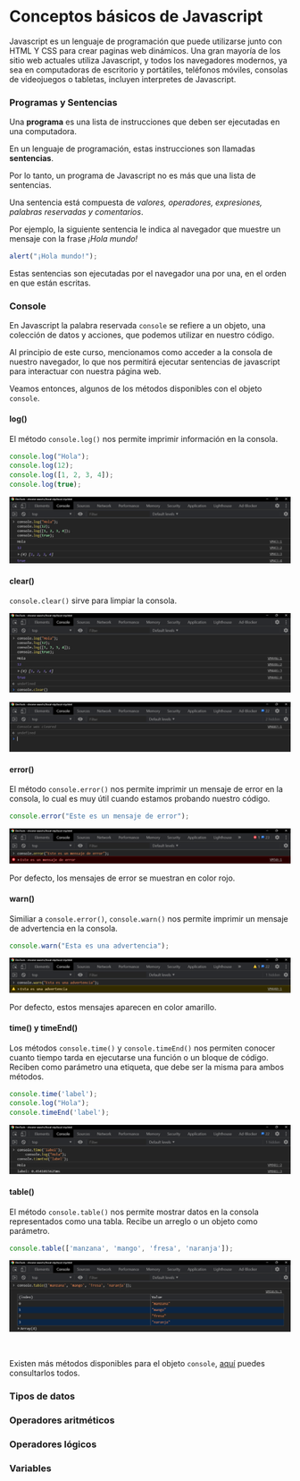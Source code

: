 # Conceptos básicos de Javascript

Javascript es un lenguaje de programación que puede utilizarse junto con HTML Y CSS para crear paginas web dinámicos. Una gran mayoría de los sitio web actuales utiliza Javascript, y todos los navegadores modernos, ya sea en computadoras de escritorio y portátiles, teléfonos móviles, consolas de videojuegos o tabletas, incluyen interpretes de Javascript.

### Programas y Sentencias
Una **programa** es una lista de instrucciones que deben ser ejecutadas en una computadora.

En un lenguaje de programación, estas instrucciones son llamadas **sentencias**.

Por lo tanto, un programa de Javascript no es más que una lista de sentencias.

Una sentencia está compuesta de *valores, operadores, expresiones, palabras reservadas y comentarios*.

Por ejemplo, la siguiente sentencia le indica al navegador que muestre un mensaje con la frase *¡Hola mundo!*

```javascript
alert("¡Hola mundo!");
```

Estas sentencias son ejecutadas por el navegador una por una, en el orden en que están escritas.

### Console
En Javascript la palabra reservada `console` se refiere a un objeto, una colección de datos y acciones, que podemos utilizar en nuestro código.

Al principio de este curso, mencionamos como acceder a la consola de nuestro navegador, lo que nos permitirá ejecutar sentencias de javascript para interactuar con nuestra página web.

Veamos entonces, algunos de los métodos disponibles con el objeto `console`.

#### log()
El método `console.log()` nos permite imprimir información en la consola.

```javascript
console.log("Hola");
console.log(12);
console.log([1, 2, 3, 4]);
console.log(true);
```

<p align="center">
    <img src="./img/js/consoleLog.png">
</p>

#### clear()
`console.clear()` sirve para limpiar la consola.
<p align="center">
    <img src="./img/js/consoleClear.png">
</p>
<p align="center">
    <img src="./img/js/consoleClear2.png">
</p>

#### error()
El método `console.error()` nos permite imprimir un mensaje de error en la consola, lo cual es muy útil cuando estamos probando nuestro código.

```javascript
console.error("Este es un mensaje de error");
```
<p align="center">
    <img src="./img/js/consoleError.png">
</p>

Por defecto, los mensajes de error se muestran en color rojo.

#### warn()

Similiar a `console.error()`, `console.warn()` nos permite imprimir un mensaje de advertencia en la consola.
```javascript
console.warn("Esta es una advertencia");
```
<p align="center">
    <img src="./img/js/consoleWarn.png">
</p>

Por defecto, estos mensajes aparecen en color amarillo.

#### time() y timeEnd()
Los métodos `console.time()` y `console.timeEnd()` nos permiten conocer cuanto tiempo tarda en ejecutarse una función o un bloque de código. Reciben como parámetro una etiqueta, que debe ser la misma para ambos métodos.
```javascript
console.time('label');
console.log("Hola");
console.timeEnd('label');
```
<p align="center">
    <img src="./img/js/consoleTime.png">
</p>

#### table()
El método `console.table()` nos permite mostrar datos en la consola representados como una tabla. Recibe un arreglo o un objeto como parámetro.
```javascript
console.table(['manzana', 'mango', 'fresa', 'naranja']);
```
<p align="center">
    <img src="./img/js/consoleTable.png">
</p>

<br>

Existen más métodos disponibles para el objeto `console`, [aquí](https://developer.mozilla.org/es/docs/Web/API/Console) puedes consultarlos todos.



### Tipos de datos

### Operadores aritméticos

### Operadores lógicos

### Variables
